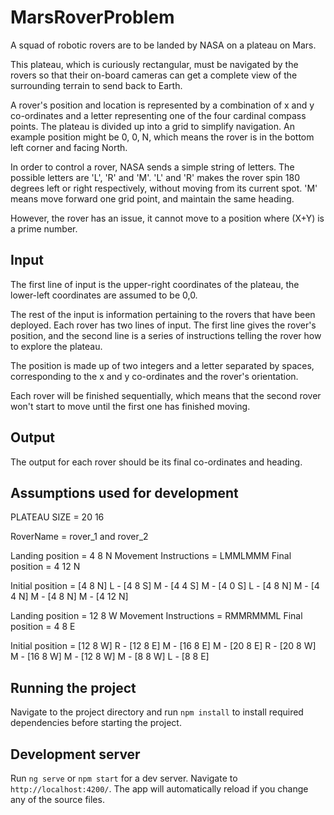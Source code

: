 # MarsRoverProblem

A squad of robotic rovers are to be landed by NASA on a plateau on Mars. 

This plateau, which is curiously rectangular, must be navigated by the rovers so that their on-board cameras can get a complete view of the surrounding terrain to send back to Earth. 

A rover's position and location is represented by a combination of x and y co-ordinates and a letter representing one of the four cardinal compass points. The plateau is divided up into a grid to simplify navigation. An example position might be 0, 0, N, which means the rover is in the bottom left corner and facing North. 

In order to control a rover, NASA sends a simple string of letters. The possible letters are 'L', 'R' and 'M'. 'L' and 'R' makes the rover spin 180 degrees left or right respectively, without moving from its current spot. 'M' means move forward one grid point, and maintain the same heading. 

However, the rover has an issue, it cannot move to a position where (X+Y) is a prime number. 

## Input

The first line of input is the upper-right coordinates of the plateau, the lower-left coordinates are assumed to be 0,0. 

The rest of the input is information pertaining to the rovers that have been deployed. Each rover has two lines of input. The first line gives the rover's position, and the second line is a series of instructions telling the rover how to explore the plateau. 

The position is made up of two integers and a letter separated by spaces, corresponding to the x and y co-ordinates and the rover's orientation. 

Each rover will be finished sequentially, which means that the second rover won't start to move until the first one has finished moving.

## Output

The output for each rover should be its final co-ordinates and heading.

## Assumptions used for development
<!-- assuming rectangular plateau of x coordinate as 20 and y coordinate as 16 -->
PLATEAU SIZE = 20 16

<!-- Assuming 2 rovers landed on Mars -->
RoverName = rover_1 and rover_2

<!-- Rover 1 -->
Landing position = 4 8 N
Movement Instructions = LMMLMMM
Final position = 4 12 N
<!-- rover 1 covered surface with coordinates - (0, 0), (8, 0), (8, 16), (0, 16) with following movement instructions -->
Initial position = [4 8 N]
L - [4 8 S]
M - [4 4 S]
M - [4 0 S]
L - [4 8 N]
M - [4 4 N]
M - [4 8 N]
M - [4 12 N]

<!-- Rover 2 -->
Landing position = 12 8 W
Movement Instructions = RMMRMMML
Final position = 4 8 E
<!-- rover 1 covered surface with coordinates - (8, 0), (20, 0), (20, 16), (8, 16) with following movement instructions -->
Initial position = [12 8 W]
R - [12 8 E]
M - [16 8 E]
M - [20 8 E]
R - [20 8 W]
M - [16 8 W]
M - [12 8 W]
M - [8 8 W]
L - [8 8 E]

## Running the project

Navigate to the project directory and run `npm install` to install required dependencies before starting the project.

## Development server

Run `ng serve` or `npm start` for a dev server. Navigate to `http://localhost:4200/`. The app will automatically reload if you change any of the source files.
